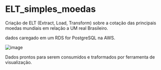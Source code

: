 # ELT_simples_moedas

Criação de ELT (Extract, Load, Transform) sobre a cotação das principais moedas mundiais em relação a UM real Brasileiro. 

dados caregado em um RDS for PostgreSQL na AWS.

![image](https://github.com/user-attachments/assets/ebc750f9-2ac0-4837-ab7b-f1b1272dff2e)

Dados prontos para serem consumidos e traformados por ferramenta de visualização.
